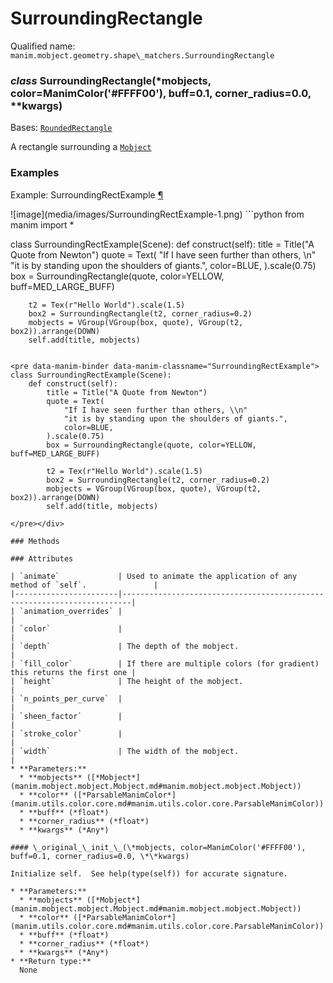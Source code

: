 # SurroundingRectangle

Qualified name: `manim.mobject.geometry.shape\_matchers.SurroundingRectangle`

### *class* SurroundingRectangle(\*mobjects, color=ManimColor('#FFFF00'), buff=0.1, corner_radius=0.0, \*\*kwargs)

Bases: [`RoundedRectangle`](manim.mobject.geometry.polygram.RoundedRectangle.md#manim.mobject.geometry.polygram.RoundedRectangle)

A rectangle surrounding a [`Mobject`](manim.mobject.mobject.Mobject.md#manim.mobject.mobject.Mobject)

### Examples

<div id="surroundingrectexample" class="admonition admonition-manim-example">
<p class="admonition-title">Example: SurroundingRectExample <a class="headerlink" href="#surroundingrectexample">¶</a></p>![image](media/images/SurroundingRectExample-1.png)
```python
from manim import *

class SurroundingRectExample(Scene):
    def construct(self):
        title = Title("A Quote from Newton")
        quote = Text(
            "If I have seen further than others, \n"
            "it is by standing upon the shoulders of giants.",
            color=BLUE,
        ).scale(0.75)
        box = SurroundingRectangle(quote, color=YELLOW, buff=MED_LARGE_BUFF)

        t2 = Tex(r"Hello World").scale(1.5)
        box2 = SurroundingRectangle(t2, corner_radius=0.2)
        mobjects = VGroup(VGroup(box, quote), VGroup(t2, box2)).arrange(DOWN)
        self.add(title, mobjects)
```

<pre data-manim-binder data-manim-classname="SurroundingRectExample">
class SurroundingRectExample(Scene):
    def construct(self):
        title = Title("A Quote from Newton")
        quote = Text(
            "If I have seen further than others, \\n"
            "it is by standing upon the shoulders of giants.",
            color=BLUE,
        ).scale(0.75)
        box = SurroundingRectangle(quote, color=YELLOW, buff=MED_LARGE_BUFF)

        t2 = Tex(r"Hello World").scale(1.5)
        box2 = SurroundingRectangle(t2, corner_radius=0.2)
        mobjects = VGroup(VGroup(box, quote), VGroup(t2, box2)).arrange(DOWN)
        self.add(title, mobjects)

</pre></div>

### Methods

### Attributes

| `animate`             | Used to animate the application of any method of `self`.               |
|-----------------------|------------------------------------------------------------------------|
| `animation_overrides` |                                                                        |
| `color`               |                                                                        |
| `depth`               | The depth of the mobject.                                              |
| `fill_color`          | If there are multiple colors (for gradient) this returns the first one |
| `height`              | The height of the mobject.                                             |
| `n_points_per_curve`  |                                                                        |
| `sheen_factor`        |                                                                        |
| `stroke_color`        |                                                                        |
| `width`               | The width of the mobject.                                              |
* **Parameters:**
  * **mobjects** ([*Mobject*](manim.mobject.mobject.Mobject.md#manim.mobject.mobject.Mobject))
  * **color** ([*ParsableManimColor*](manim.utils.color.core.md#manim.utils.color.core.ParsableManimColor))
  * **buff** (*float*)
  * **corner_radius** (*float*)
  * **kwargs** (*Any*)

#### \_original_\_init_\_(\*mobjects, color=ManimColor('#FFFF00'), buff=0.1, corner_radius=0.0, \*\*kwargs)

Initialize self.  See help(type(self)) for accurate signature.

* **Parameters:**
  * **mobjects** ([*Mobject*](manim.mobject.mobject.Mobject.md#manim.mobject.mobject.Mobject))
  * **color** ([*ParsableManimColor*](manim.utils.color.core.md#manim.utils.color.core.ParsableManimColor))
  * **buff** (*float*)
  * **corner_radius** (*float*)
  * **kwargs** (*Any*)
* **Return type:**
  None
